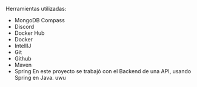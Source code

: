 Herramientas utilizadas:
- MongoDB Compass
- Discord
- Docker Hub
- Docker
- IntellIJ
- Git
- Github
- Maven
- Spring
En este proyecto se trabajó con el Backend de una API, usando Spring en Java. uwu
